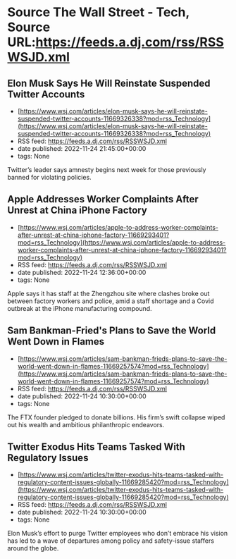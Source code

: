 # Source The Wall Street - Tech, Source URL:https://feeds.a.dj.com/rss/RSSWSJD.xml

## Elon Musk Says He Will Reinstate Suspended Twitter Accounts
 - [https://www.wsj.com/articles/elon-musk-says-he-will-reinstate-suspended-twitter-accounts-11669326338?mod=rss_Technology](https://www.wsj.com/articles/elon-musk-says-he-will-reinstate-suspended-twitter-accounts-11669326338?mod=rss_Technology)
 - RSS feed: https://feeds.a.dj.com/rss/RSSWSJD.xml
 - date published: 2022-11-24 21:45:00+00:00
 - tags: None

Twitter’s leader says amnesty begins next week for those previously banned for violating policies.

## Apple Addresses Worker Complaints After Unrest at China iPhone Factory
 - [https://www.wsj.com/articles/apple-to-address-worker-complaints-after-unrest-at-china-iphone-factory-11669293401?mod=rss_Technology](https://www.wsj.com/articles/apple-to-address-worker-complaints-after-unrest-at-china-iphone-factory-11669293401?mod=rss_Technology)
 - RSS feed: https://feeds.a.dj.com/rss/RSSWSJD.xml
 - date published: 2022-11-24 12:36:00+00:00
 - tags: None

Apple says it has staff at the Zhengzhou site where clashes broke out between factory workers and police, amid a staff shortage and a Covid outbreak at the iPhone manufacturing compound.

## Sam Bankman-Fried's Plans to Save the World Went Down in Flames
 - [https://www.wsj.com/articles/sam-bankman-frieds-plans-to-save-the-world-went-down-in-flames-11669257574?mod=rss_Technology](https://www.wsj.com/articles/sam-bankman-frieds-plans-to-save-the-world-went-down-in-flames-11669257574?mod=rss_Technology)
 - RSS feed: https://feeds.a.dj.com/rss/RSSWSJD.xml
 - date published: 2022-11-24 10:30:00+00:00
 - tags: None

The FTX founder pledged to donate billions. His firm’s swift collapse wiped out his wealth and ambitious philanthropic endeavors.

## Twitter Exodus Hits Teams Tasked With Regulatory Issues
 - [https://www.wsj.com/articles/twitter-exodus-hits-teams-tasked-with-regulatory-content-issues-globally-11669285420?mod=rss_Technology](https://www.wsj.com/articles/twitter-exodus-hits-teams-tasked-with-regulatory-content-issues-globally-11669285420?mod=rss_Technology)
 - RSS feed: https://feeds.a.dj.com/rss/RSSWSJD.xml
 - date published: 2022-11-24 10:30:00+00:00
 - tags: None

Elon Musk’s effort to purge Twitter employees who don’t embrace his vision has led to a wave of departures among policy and safety-issue staffers around the globe.
